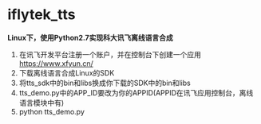 # iflytek_tts
**Linux下，使用Python2.7实现科大讯飞离线语言合成**

1. 在讯飞开发平台注册一个账户，并在控制台下创建一个应用  https://www.xfyun.cn/
2. 下载离线语言合成Linux的SDK
3. 将tts_sdk中的bin和libs换成你下载的SDK中的bin和libs
4. tts_demo.py中的APP_ID要改为你的APPID(APPID在讯飞应用控制台，离线语言模块中有)
5. python tts_demo.py
